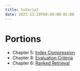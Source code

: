 ```yaml
---
title: tutorial
date: 2023-11-29T00:49:08-05:00
---
```


# Portions
- Chapter 5: [ Index Compression](20231128113931-index_compression.md)
- Chapter 8: [ Evaluation Criteria](20231128141614-evaluations.md)
- Chapter 6: [ Ranked Retrieval](20231129111857-scoring-models.md)


